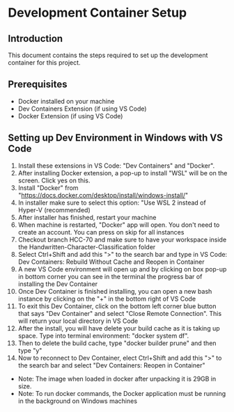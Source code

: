 # Development Container Setup

## Introduction
This document contains the steps required to set up the development container for this project.

## Prerequisites
- Docker installed on your machine
- Dev Containers Extension (if using VS Code)
- Docker Extension (if using VS Code)

## Setting up Dev Environment in Windows with VS Code
1. Install these extensions in VS Code: "Dev Containers" and "Docker".
2. After installing Docker extension, a pop-up to install "WSL" will be on the screen. Click yes on this.
4. Install "Docker" from "https://docs.docker.com/desktop/install/windows-install/"
5. In installer make sure to select this option: "Use WSL 2 instead of Hyper-V (recommended)
6. After installer has finished, restart your machine
7. When machine is restarted, "Docker" app will open. You don't need to create an account. You can press on skip for all instances
8. Checkout branch HCC-70 and make sure to have your workspace inside the Handwritten-Character-Classification folder
9. Select Ctrl+Shift and add this ">" to the search bar and type in VS Code: Dev Containers: Rebuild Without Cache and Reopen in Container
10. A new VS Code environment will open up and by clicking on box pop-up in bottom corner you can see in the terminal the progress bar of installing the Dev Container
11. Once Dev Container is finished installing, you can open a new bash instance by clicking on the "+" in the bottom right of VS Code
12. To exit this Dev Container, click on the bottom left corner blue button that says "Dev Container" and select "Close Remote Connection". This will
return your local directory in VS Code
13. After the install, you will have delete your build cache as it is taking up space. Type into terminal environment: "docker system df".
14. Then to delete the build cache, type "docker builder prune" and then type "y"
15. Now to reconnect to Dev Container, elect Ctrl+Shift and add this ">" to the search bar and select "Dev Containers: Reopen in Container"

- Note: The image when loaded in docker after unpacking it is 29GB in size.
- Note: To run docker commands, the Docker application must be running in the background on Windows machines




